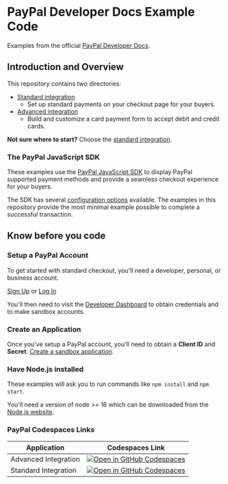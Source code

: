 # PayPal Developer Docs Example Code

Examples from the official [PayPal Developer Docs](https://developer.paypal.com/).

## Introduction and Overview

This repository contains two directories:

- [Standard integration](./standard-integration/)
  - Set up standard payments on your checkout page for your buyers.
- [Advanced integration](./advanced-integration/)
  - Build and customize a card payment form to accept debit and credit cards.

**Not sure where to start?** Choose the [standard integration](./standard-integration/).

### The PayPal JavaScript SDK

These examples use the [PayPal JavaScript SDK](https://developer.paypal.com/sdk/js/) to display PayPal supported payment methods and provide a seamless checkout experience for your buyers.

The SDK has several [configuration options](https://developer.paypal.com/sdk/js/configuration/) available. The examples in this repository provide the most minimal example possible to complete a successful transaction.

## Know before you code

### Setup a PayPal Account

To get started with standard checkout, you'll need a developer, personal, or business account.

[Sign Up](https://www.paypal.com/signin/client?flow=provisionUser) or [Log In](https://www.paypal.com/signin?returnUri=https%253A%252F%252Fdeveloper.paypal.com%252Fdeveloper%252Fapplications&intent=developer)

You'll then need to visit the [Developer Dashboard](https://developer.paypal.com/dashboard/) to obtain credentials and to
make sandbox accounts.

### Create an Application

Once you've setup a PayPal account, you'll need to obtain a **Client ID** and **Secret**. [Create a sandbox application](https://developer.paypal.com/dashboard/applications/sandbox/create).

### Have Node.js installed

These examples will ask you to run commands like `npm install` and `npm start`.

You'll need a version of node >= 16 which can be downloaded from the [Node.js website](https://nodejs.org/en/download/).


### PayPal Codespaces Links
| Application | Codespaces Link |
| ---- | ---- |
| Advanced Integration | [![Open in GitHub Codespaces](https://github.com/codespaces/badge.svg)](https://codespaces.new/paypal-examples/docs-examples?devcontainer_path=.devcontainer%2Fadvanced-integration%2Fdevcontainer.json)|
| Standard Integration | [![Open in GitHub Codespaces](https://github.com/codespaces/badge.svg)](https://codespaces.new/paypal-examples/docs-examples?devcontainer_path=.devcontainer%2Fstandard-integration%2Fdevcontainer.json)|